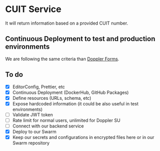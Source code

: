 # CUIT Service

It will return information based on a provided CUIT number.

## Continuous Deployment to test and production environments

We are following the same criteria than [Doppler
Forms](https://github.com/MakingSense/doppler-forms/blob/master/README.md#continuous-deployment-to-test-and-production-environments).

## To do

- [x] EditorConfig, Prettier, etc
- [x] Continuous Deployment (DockerHub, GitHub Packages)
- [x] Define resources (URLs, schema, etc)
- [x] Expose hardcoded information (it could be also useful in test environments)
- [ ] Validate JWT token
- [ ] Rate limit for normal users, unlimited for Doppler SU
- [ ] Connect with our backend service
- [x] Deploy to our Swarm
- [x] Keep our secrets and configurations in encrypted files here or in our
      Swarm repository
